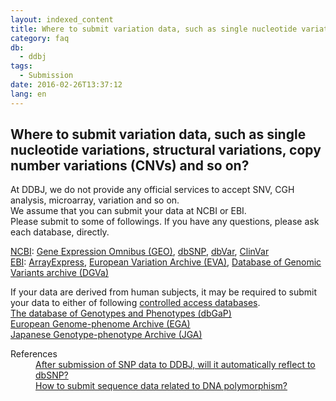 ```yaml
---
layout: indexed_content
title: Where to submit variation data, such as single nucleotide variations, structural variations, copy number variations (CNVs) and so on?
category: faq
db:
  - ddbj
tags: 
  - Submission
date: 2016-02-26T13:37:12
lang: en
---
```


## Where to submit variation data, such as single nucleotide variations, structural variations, copy number variations (CNVs) and so on?

<p>At DDBJ, we do not provide any official services to accept SNV, CGH analysis, microarray, variation and so on. <br>We assume that you can submit your data at NCBI or EBI. <br>Please submit to some of followings. If you have any questions, please ask each database, directly. </p><p><a href=\"http://www.ncbi.nlm.nih.gov/\">NCBI</a>: <a href=\"http://www.ncbi.nlm.nih.gov/geo/\">Gene Expression Omnibus (GEO)</a>, <a href=\"http://www.ncbi.nlm.nih.gov/SNP/\">dbSNP</a>, <a href=\"http://www.ncbi.nlm.nih.gov/dbvar\">dbVar</a>, <a href=\"http://www.ncbi.nlm.nih.gov/clinvar/\">ClinVar</a><br><a href=\"http://www.ebi.ac.uk/\">EBI</a>: <a href=\"http://www.ebi.ac.uk/arrayexpress/\">ArrayExpress</a>, <a href=\"http://www.ebi.ac.uk/eva/\">European Variation Archive (EVA)</a>, <a href=\"http://www.ebi.ac.uk/dgva\">Database of Genomic Variants archive (DGVa)</a></p><p>If your data are derived from human subjects, it may be required to submit your data to either of following <a href=\"/policies-e.html#human\">controlled access databases</a>. <br><a href=\"http://www.ncbi.nlm.nih.gov/gap\">The database of Genotypes and Phenotypes (dbGaP)</a><br><a href=\"http://www.ebi.ac.uk/ega/\">European Genome-phenome Archive (EGA)</a><br><a href=\"/jga/index-e.html\">Japanese Genotype-phenotype Archive (JGA)</a></p><dl><dt>References</dt><dd><a href=\"/faq/en/submit-snp-reflect-dbsnp-e.html\">After submission of SNP data to DDBJ, will it automatically reflect to dbSNP?</a></dd><dd><a href=\"/faq/en/how-to-submit-dna-polymorphism-e.html\">How to submit sequence data related to DNA polymorphism?</a></dd></dl>
